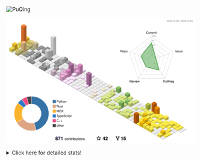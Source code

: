 ![PuQing](https://user-images.githubusercontent.com/27223114/171565019-9a56fae6-b08b-421f-99db-7e830da42371.png)

![](./profile-3d-contrib/profile-season-animate.svg)

<details>
<summary>Click here for detailed stats!</summary>

<!--START_SECTION:waka-->
![Lines of code](https://img.shields.io/badge/From%20Hello%20World%20I%27ve%20Written-1.4%20million%20lines%20of%20code-blue)

**🐱 My GitHub Data** 

> 📦 413.1 kB Used in GitHub's Storage 
 > 
> 🏆 710 Contributions in the Year 2024
 > 
> 🚫 Not Opted to Hire
 > 
> 📜 61 Public Repositories 
 > 
> 🔑 30 Private Repositories 
 > 
**I'm a Night 🦉** 

```text
🌞 Morning                526 commits         ██░░░░░░░░░░░░░░░░░░░░░░░   06.66 % 
🌆 Daytime                3405 commits        ███████████░░░░░░░░░░░░░░   43.09 % 
🌃 Evening                1789 commits        ██████░░░░░░░░░░░░░░░░░░░   22.64 % 
🌙 Night                  2182 commits        ███████░░░░░░░░░░░░░░░░░░   27.61 % 
```


📊 **This Week I Spent My Time On** 

```text
💬 Programming Languages: 
Browsing                 11 hrs 47 mins      █████████░░░░░░░░░░░░░░░░   36.59 % 
Searching                5 hrs 12 mins       ████░░░░░░░░░░░░░░░░░░░░░   16.17 % 
Python                   4 hrs 20 mins       ███░░░░░░░░░░░░░░░░░░░░░░   13.48 % 
GitHubing                4 hrs 15 mins       ███░░░░░░░░░░░░░░░░░░░░░░   13.21 % 
Fish Touching            1 hr 49 mins        █░░░░░░░░░░░░░░░░░░░░░░░░   05.65 % 

🔥 Editors: 
Chrome                   23 hrs 38 mins      ██████████████████░░░░░░░   73.34 % 
VS Code                  7 hrs 11 mins       ██████░░░░░░░░░░░░░░░░░░░   22.31 % 
fish                     1 hr 24 mins        █░░░░░░░░░░░░░░░░░░░░░░░░   04.36 % 

💻 Operating System: 
Mac                      25 hrs 13 mins      ████████████████████░░░░░   78.23 % 
Linux                    4 hrs 1 min         ███░░░░░░░░░░░░░░░░░░░░░░   12.51 % 
WSL                      2 hrs 59 mins       ██░░░░░░░░░░░░░░░░░░░░░░░   09.27 % 
```


<!--END_SECTION:waka-->
</details>
